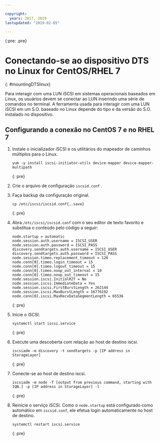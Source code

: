 ```yaml
---

copyright:
  years: 2017, 2019
lastupdated: "2019-02-05"

---
```

{:pre: .pre}

# Conectando-se ao dispositivo DTS no Linux for CentOS/RHEL 7
{: #mountingDTSlinux}

Para interagir com uma LUN iSCSI em sistemas operacionais baseados em Linux, os usuários devem se conectar ao LUN inserindo uma série de comandos no terminal. A ferramenta usada para interagir com uma LUN iSCSI em um S.O. baseado no Linux depende do tipo e da versão do S.O. instalado no dispositivo.

## Configurando a conexão no CentOS 7 e no RHEL 7

1. Instale o inicializador iSCSI e os utilitários do mapeador de caminhos múltiplos para o Linux.
   ```
   yum -y install iscsi-initiator-utils device-mapper device-mapper-multipath
   ```
   {: pre}

2. Crie o arquivo de configuração  ` iscsid.conf ` .

3. Faça backup da configuração original.
   ```
   cp /etc/iscsi/iscsid.conf{,.save}
   ```
   {: pre}

4. Abra `/etc/iscsi/iscsid.conf` com o seu editor de texto favorito e substitua o conteúdo pelo código a seguir:
   ```
   node.startup = automatic
   node.session.auth.username = ISCSI_USER
   node.session.auth.password = ISCSI_PASS
   discovery.sendtargets.auth.username = ISCSI_USER
   discovery.sendtargets.auth.password = ISCSI_PASS
   node.session.timeo.replacement_timeout = 120
   node.conn[0].timeo.login_timeout = 15
   node.conn[0].timeo.logout_timeout = 15
   node.conn[0].timeo.noop_out_interval = 10
   node.conn[0].timeo.noop_out_timeout = 15
   node.session.iscsi.InitialR2T = No
   node.session.iscsi.ImmediateData = Yes
   node.session.iscsi.FirstBurstLength = 262144
   node.session.iscsi.MaxBurstLength = 16776192
   node.conn[0].iscsi.MaxRecvDataSegmentLength = 65536
   ```
   {: pre}

5. Inicie o iSCSI.<br/>
   ```
   systemctl start iscsi.service
   ```
   {: pre}

6. Execute uma descoberta com relação ao host de destino iscsi.<br/>
   ```
   iscsiadm -m discovery -t sendtargets -p [IP address in StorageLayer]
   ```
   {: pre}

7. Conecte-se ao host de destino iscsi.<br/>
   ```
   iscsiadm -m node -T [output from previous command, starting with IQN.] -p [IP address in StorageLayer] -l
   ```
   {: pre}

8. Reinicie o serviço iSCSI. Como o `node.startup` está configurado como automático em `iscsid.conf`, ele efetua login automaticamente no host de destino.<br/>
   ```
   systemctl restart iscsi.service
   ```
   {: pre}
